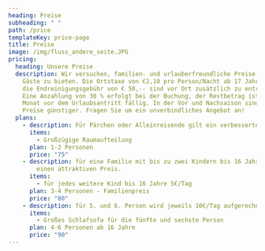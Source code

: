 ```yaml
---
heading: Preise
subheading: " "
path: /price
templateKey: price-page
title: Preise
image: /img/fluss_andere_seite.JPG
pricing:
  heading: Unsere Preise
  description: Wir versuchen, familien- und urlauberfreundliche Preise für unsere
    Gäste zu bieten. Die Ortstaxe von €2,10 pro Person/Nacht ab 17 Jahren sowie
    die Endreinigungsgebühr von € 50,-- sind vor Ort zusätzlich zu entrichten.
    Eine Anzahlung von 30 % erfolgt bei der Buchung, der Restbetrag ist einen
    Monat vor dem Urlaubsantritt fällig. In der Vor und Nachsaison sind die
    Preise günstiger. Fragen Sie um ein unverbindliches Angebot an!
  plans:
    - description: Für Pärchen oder Alleinreisende gilt ein verbessertes Angebot.
      items:
        - Großzügige Raumaufteilung
      plan: 1-2 Personen
      price: "75"
    - description: für eine Familie mit bis zu zwei Kindern bis 16 Jahre haben wir
        einen attraktiven Preis.
      items:
        - für jedes weitere Kind bis 16 Jahre 5€/Tag
      plan: 3-4 Personen - Familienpreis
      price: "80"
    - description: für 5. und 6. Person wird jeweils 10€/Tag aufgerechnet.
      items:
        - Großes Schlafsofa für die fünfte und sechste Person
      plan: 4-6 Personen ab 16 Jahre
      price: "90"
---
```

